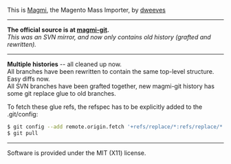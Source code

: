 This is [Magmi][sfproject], the Magento Mass Importer, by [dweeves]

----

**The official source is at [magmi-git].**  
_This was an SVN mirror, and now only contains old history (grafted and rewritten)._

----

**Multiple histories** -- all cleaned up now.  
All branches have been rewritten to contain the same top-level structure. Easy diffs now.  
All SVN branches have been grafted together,
new magmi-git history has some git replace glue to old branches.

To fetch these glue refs, the refspec has to be explicitly added to the .git/config:  
```bash
$ git config --add remote.origin.fetch '+refs/replace/*:refs/replace/*'
$ git pull
```

----

Software is provided under the MIT (X11) license.

[sfproject]: http://sourceforge.net/projects/magmi/
[dweeves]:   https://github.com/dweeves
[magmi-git]: https://github.com/dweeves/magmi-git
